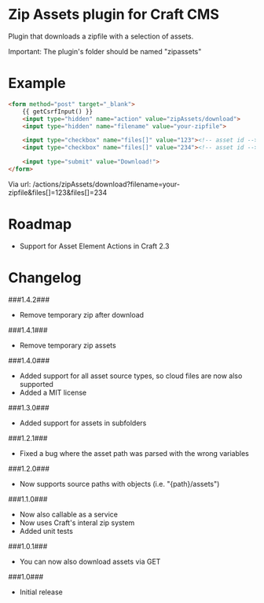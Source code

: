 Zip Assets plugin for Craft CMS
=================

Plugin that downloads a zipfile with a selection of assets.

Important:
The plugin's folder should be named "zipassets"

Example
=================
```html
<form method="post" target="_blank">
	{{ getCsrfInput() }}
    <input type="hidden" name="action" value="zipAssets/download">
    <input type="hidden" name="filename" value="your-zipfile">

    <input type="checkbox" name="files[]" value="123"><!-- asset id -->
    <input type="checkbox" name="files[]" value="234"><!-- asset id -->

    <input type="submit" value="Download!">
</form>
```

Via url:
/actions/zipAssets/download?filename=your-zipfile&files[]=123&files[]=234

Roadmap
=================
 - Support for Asset Element Actions in Craft 2.3

Changelog
=================
###1.4.2###
 - Remove temporary zip after download

###1.4.1###
 - Remove temporary zip assets

###1.4.0###
 - Added support for all asset source types, so cloud files are now also supported
 - Added a MIT license

###1.3.0###
 - Added support for assets in subfolders

###1.2.1###
 - Fixed a bug where the asset path was parsed with the wrong variables

###1.2.0###
 - Now supports source paths with objects (i.e. "{path}/assets")

###1.1.0###
 - Now also callable as a service
 - Now uses Craft's interal zip system
 - Added unit tests

###1.0.1###
 - You can now also download assets via GET

###1.0###
 - Initial release
